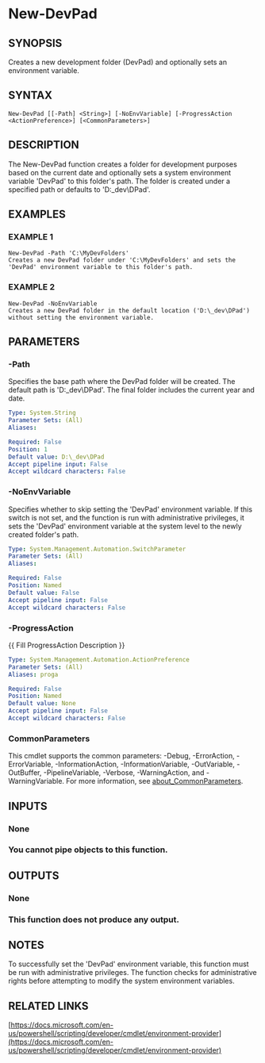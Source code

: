 ﻿---
external help file: WozTools-help.xml
Module Name: WozTools
online version: https://github.com/Woznet/WozTools/blob/main/docs/New-DevPad.md
schema: 2.0.0
---

# New-DevPad

## SYNOPSIS
Creates a new development folder (DevPad) and optionally sets an environment variable.

## SYNTAX

```
New-DevPad [[-Path] <String>] [-NoEnvVariable] [-ProgressAction <ActionPreference>] [<CommonParameters>]
```

## DESCRIPTION
The New-DevPad function creates a folder for development purposes based on the current date and optionally sets a system environment variable 'DevPad' to this folder's path.
The folder is created under a specified path or defaults to 'D:\_dev\DPad'.

## EXAMPLES

### EXAMPLE 1
```
New-DevPad -Path 'C:\MyDevFolders'
Creates a new DevPad folder under 'C:\MyDevFolders' and sets the 'DevPad' environment variable to this folder's path.
```

### EXAMPLE 2
```
New-DevPad -NoEnvVariable
Creates a new DevPad folder in the default location ('D:\_dev\DPad') without setting the environment variable.
```

## PARAMETERS

### -Path
Specifies the base path where the DevPad folder will be created.
The default path is 'D:\_dev\DPad'.
The final folder includes the current year and date.

```yaml
Type: System.String
Parameter Sets: (All)
Aliases:

Required: False
Position: 1
Default value: D:\_dev\DPad
Accept pipeline input: False
Accept wildcard characters: False
```

### -NoEnvVariable
Specifies whether to skip setting the 'DevPad' environment variable.
If this switch is not set, and the function is run with administrative privileges, it sets the 'DevPad' environment variable at the system level to the newly created folder's path.

```yaml
Type: System.Management.Automation.SwitchParameter
Parameter Sets: (All)
Aliases:

Required: False
Position: Named
Default value: False
Accept pipeline input: False
Accept wildcard characters: False
```

### -ProgressAction
{{ Fill ProgressAction Description }}

```yaml
Type: System.Management.Automation.ActionPreference
Parameter Sets: (All)
Aliases: proga

Required: False
Position: Named
Default value: None
Accept pipeline input: False
Accept wildcard characters: False
```

### CommonParameters
This cmdlet supports the common parameters: -Debug, -ErrorAction, -ErrorVariable, -InformationAction, -InformationVariable, -OutVariable, -OutBuffer, -PipelineVariable, -Verbose, -WarningAction, and -WarningVariable. For more information, see [about_CommonParameters](http://go.microsoft.com/fwlink/?LinkID=113216).

## INPUTS

### None
### You cannot pipe objects to this function.
## OUTPUTS

### None
### This function does not produce any output.
## NOTES
To successfully set the 'DevPad' environment variable, this function must be run with administrative privileges.
The function checks for administrative rights before attempting to modify the system environment variables.

## RELATED LINKS

[https://docs.microsoft.com/en-us/powershell/scripting/developer/cmdlet/environment-provider](https://docs.microsoft.com/en-us/powershell/scripting/developer/cmdlet/environment-provider)

